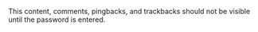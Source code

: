 This content, comments, pingbacks, and trackbacks should not be visible until the password is entered.